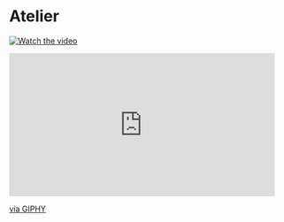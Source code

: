# Atelier

[![Watch the video](https://ik.imagekit.io/g2ceigziuz7/AtelierDemoFront_6_bl84eEBVk.png)](https://ik.imagekit.io/g2ceigziuz7/Atelier_Demo_gbIs9eDI-.webm)

<iframe src="https://giphy.com/embed/A58VgQtW3GySETV39H" width="480" height="259" frameBorder="0" class="giphy-embed" allowFullScreen></iframe><p><a href="https://giphy.com/gifs/A58VgQtW3GySETV39H">via GIPHY</a></p>
